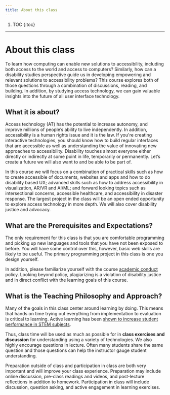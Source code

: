 ```yaml
---
title: About this class
---
```


1. TOC
{:toc}

---

# About this class

To learn how  computing can enable new solutions to accessibility, including both access to the world and access to computers? Similarly, how can a disability studies perspective guide us in developing empowering and relevant solutions to accessibility problems? This course explores both of those questions through a combination of discussions, reading, and building. In addition, by studying access technology, we can gain valuable insights into the future of all user interface technology.

## What it is about? 
<!-- <iframe width="560" height="315" src="https://www.youtube.com/embed/1aFiJDHtRiY" title="YouTube video player" frameborder="0" allow="accelerometer; autoplay; clipboard-write; encrypted-media; gyroscope; picture-in-picture" allowfullscreen></iframe> -->

<!-- Highly recommend this course to be [mandatory in CS]... I will keep the lessons learned and try to apply them in my career wherever applicable. -- 2023 student. -->
<!-- {: .quote} -->

<!-- Even though I have a lot of experience with implementing accessibility in code and pushing for more accessible designs at work, I have learned a lot from this course [that I plan to take back into my workplace] -- 2023 student  -->
<!-- {: .quote} -->


Access technology (AT) has the potential to increase autonomy, and improve millions of people’s ability to live independently. In addition, accessibility is a human rights issue and it is the law. If you're creating interactive technologies, you should know how to build regular interfaces that are accessible as well as understanding the value of innovating new approaches to accessibility. Disability touches almost everyone either directly or indirectly at some point in life, temporarily or permanently. Let’s create a future we will also want to and be able to be part of.

In this course we will focus on a combination of practical skills such as how to create accessible of documents, websites and apps and how to do disability based UX; advanced skills such as how to address accessibility in visualization, AR/VR and AI/ML; and forward looking topics such as intersectional concerns, accessible healthcare, and accessibility in disaster response. The largest project in the class will be an open ended opportunity to explore access technology in more depth. We will also cover disability justice and advocacy. 


## What are the Prerequisites and Expectations? 

The only requirement for this class is that you are comfortable programming and picking up new languages and tools that you have not been exposed to before. You will have some control over this, however, basic web skills are likely to be useful. The primary programming project in this class is one you design yourself. 

In addition, please familiarize yourself with the course [academic conduct]({{site.baseurl}}/academic-conduct.html) policy. Looking beyond policy, plagiarizing is a violation of disability justice and in direct conflict with the learning goals of this course.



##  What is the Teaching Philosophy and Approach? 

Many of the goals in this class center around learning by doing. This
means that hands on time trying out everything from implementation to
evaluation is critical to learning. Active learning has been [shown to
increase student performance in STEM
subjects](https://www.pnas.org/content/111/23/8410).

Thus, class time will be used as much as possible for in **class
exercises and discussion** for understanding using a variety of
technologies. We also highly encourage questions in lecture. Often
many students share the same question and those questions can help the
instructor gauge student understanding.

Preparation outside of class and participation in class are both very
important and will improve your class experience. Preparation may
include online discussion, pre-class readings and videos, and
post-lecture reflections in addition to homework. Participation in
class will include discussion, question asking, and active engagement
in learning exercises.



